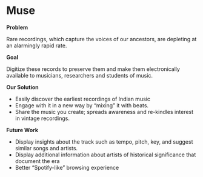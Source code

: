 Muse 
=========

**Problem**

Rare recordings, which capture the voices of our ancestors, are depleting at an alarmingly rapid rate.

**Goal**

Digitize these records to preserve them and make them electronically available to musicians, researchers and students of music.

**Our Solution**
* Easily discover the earliest recordings of Indian music
* Engage with it in a new way by “mixing” it with beats.
* Share the music you create; spreads awareness and re-kindles interest in vintage recordings.

**Future Work**
* Display insights about the track such as tempo, pitch, key, and suggest similar songs and artists.
* Display additional information about artists of historical significance that document the era
* Better “Spotify-like” browsing experience
